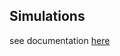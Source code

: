 ## Simulations

see documentation [here](https://citros.io/doc/docs_cli/structure/citros_structure#directory-simulations)